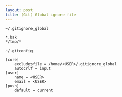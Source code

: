 ```yaml
---
layout: post
title: (Git) Global ignore file
---
```


```
~/.gitignore_global
```

```
*.bak
*/tmp/*
```

```
~/.gitconfig
```

```
[core]
    excludesfile = /home/<USER>/.gitignore_global
    autocrlf = input
[user]
    name = <USER>
    email = <USER>
[push]
    default = current
```
